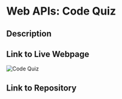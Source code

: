 # Web APIs: Code Quiz

## Description

## Link to Live Webpage

![Code Quiz]()

## Link to Repository
